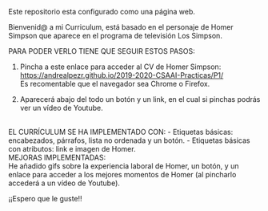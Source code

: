 Este repositorio esta configurado como una página web.

Bienvenid@ a mi Curriculum, está basado en el personaje de Homer Simpson que aparece en el programa de televisión Los Simpson.

PARA PODER VERLO TIENE QUE SEGUIR ESTOS PASOS:

1. Pincha a este enlace para acceder al CV de Homer Simpson: https://andrealpezr.github.io/2019-2020-CSAAI-Practicas/P1/
<br> Es recomentable que el navegador sea Chrome o Firefox.

2. Aparecerá abajo del todo un botón y un link, en el cual si pinchas podrás ver un vídeo de Youtube.

<br>
EL CURRÍCULUM SE HA IMPLEMENTADO CON:
- Etiquetas básicas: encabezados, párrafos, lista no ordenada y un botón.
- Etiquetas básicas con atributos: link e imagen de Homer.

<br>
MEJORAS IMPLEMENTADAS:
<br>
He añadido gifs sobre la experiencia laboral de Homer, un botón, y un enlace para acceder a los mejores momentos de Homer (al pincharlo accederá a un vídeo de Youtube).

¡¡Espero que le guste!!
